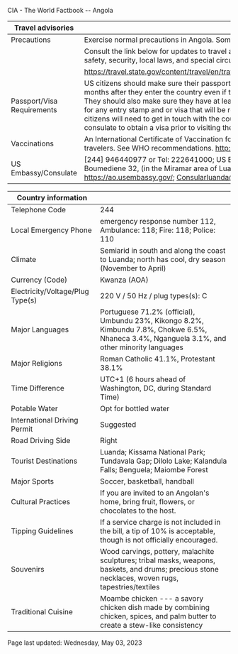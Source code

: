 CIA - The World Factbook -- Angola

| Travel advisories | |
| --- | --- |
| Precautions | Exercise normal precautions in Angola. Some areas have increased risk. |
| | Consult the link below for updates to travel advisories and statements on safety, security, local laws, and special circumstances in this country. |
| | <https://travel.state.gov/content/travel/en/traveladvisories/traveladvisories.html> |
| Passport/Visa Requirements | US citizens should make sure their passport will not expire for at least 6 months after they enter the country even if they do not intend to stay that long. They should also make sure they have at least 1 blank page in their passport for any entry stamp and or visa that will be required. A visa is required. US citizens will need to get in touch with the country's embassy or nearest consulate to obtain a visa prior to visiting the country. |
| Vaccinations | An International Certificate of Vaccination for yellow fever is required for all travelers. See WHO recommendations.  <http://www.who.int/> |
| US Embassy/Consulate | [244] 946440977 or Tel: 222641000; US Embassy in Luanda, Rua Houari Boumediene 32, (in the Miramar area of Luanda), Luanda, Angola, C.P. 6468; https://ao.usembassy.gov/; Consularluanda@state.gov; |

| Country information |  |
| --- | --- |
| Telephone Code | 244 |
| Local Emergency Phone | emergency response number 112, Ambulance: 118; Fire: 118; Police: 110 |
| Climate | Semiarid in south and along the coast to Luanda; north has cool, dry season (November to April) |
| Currency (Code) | Kwanza (AOA) |
| Electricity/Voltage/Plug Type(s) | 220 V / 50 Hz / plug types(s): C |
| Major Languages | Portuguese 71.2% (official), Umbundu 23%, Kikongo 8.2%, Kimbundu 7.8%, Chokwe 6.5%, Nhaneca 3.4%, Nganguela 3.1%, and other minority languages |
| Major Religions | Roman Catholic 41.1%, Protestant 38.1% |
| Time Difference | UTC+1 (6 hours ahead of Washington, DC, during Standard Time) |
| Potable Water | Opt for bottled water |
| International Driving Permit | Suggested |
| Road Driving Side | Right |
| Tourist Destinations | Luanda; Kissama National Park; Tundavala Gap; Dilolo Lake; Kalandula Falls; Benguela; Maiombe Forest |
| Major Sports | Soccer, basketball, handball |
| Cultural Practices | If you are invited to an Angolan's home, bring fruit, flowers, or chocolates to the host. |
| Tipping Guidelines | If a service charge is not included in the bill, a tip of 10% is acceptable, though is not officially encouraged. |
| Souvenirs | Wood carvings, pottery, malachite sculptures; tribal masks, weapons, baskets, and drums; precious stone necklaces, woven rugs, tapestries/textiles |
| Traditional Cuisine | Moambe chicken --- a savory chicken dish made by combining chicken, spices, and palm butter to create a stew-like consistency |

Page last updated: Wednesday, May 03, 2023

